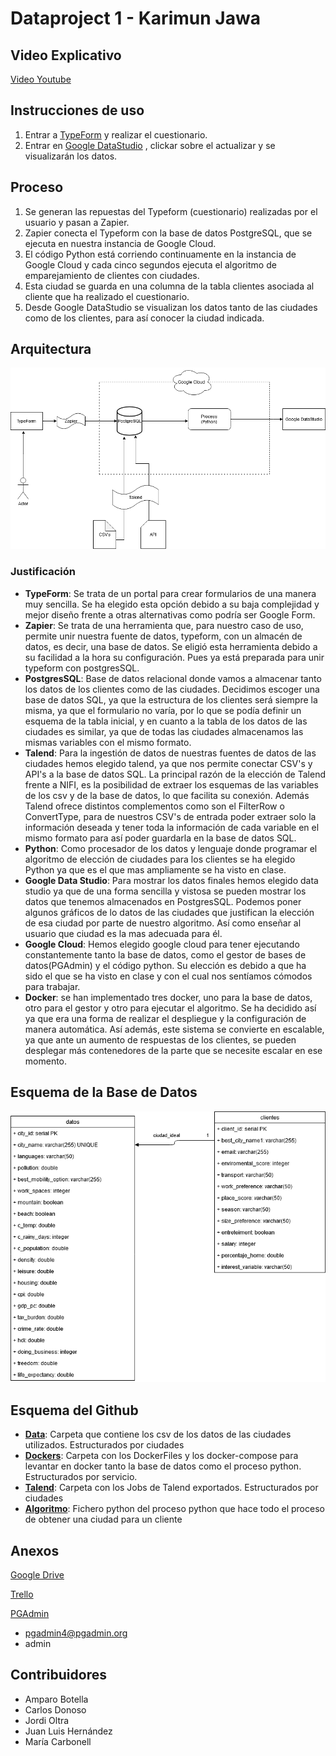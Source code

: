 # Dataproject 1 - Karimun Jawa

## Video Explicativo

[Video Youtube](https://www.youtube.com/watch?v=c4Fv_oO_Vm4)

## Instrucciones de uso

1. Entrar a [TypeForm](https://juanluishg.typeform.com/to/kSAaM7eb) y realizar el cuestionario.
2. Entrar en [Google DataStudio](https://datastudio.google.com/reporting/d382cf32-f13f-4782-8f74-b7816a95beca) , clickar sobre el actualizar y se visualizarán los datos.


## Proceso

1. Se generan las repuestas del Typeform (cuestionario) realizadas por el usuario y pasan a Zapier.
2. Zapier conecta el Typeform con la base de datos PostgreSQL, que se ejecuta en nuestra instancia de Google Cloud.
3. El código Python está corriendo continuamente en la instancia de Google Cloud y cada cinco segundos ejecuta el algoritmo de emparejamiento de clientes con ciudades.
4. Esta ciudad se guarda en una columna de la tabla clientes asociada al cliente que ha realizado el cuestionario.
5. Desde Google DataStudio se visualizan los datos tanto de las ciudades como de los clientes, para así conocer la ciudad indicada.



## Arquitectura

<img src="https://raw.githubusercontent.com/juanluishg/dataproject1/main/Arquitectura.png"/>

### Justificación 

- **TypeForm**: Se trata de un portal para crear formularios de una manera muy sencilla. Se ha elegido esta opción debido a su baja complejidad y mejor diseño frente a otras alternativas como podría ser Google Form.
- **Zapier**: Se trata de una herramienta que, para nuestro caso de uso, permite unir nuestra fuente de datos, typeform, con un almacén de datos, es decir, una base de datos. Se eligió esta herramienta debido a su facilidad a la hora su configuración. Pues ya está preparada para unir typeform con postgresSQL.
- **PostgresSQL**: Base de datos relacional donde vamos a almacenar tanto los datos de los clientes como de las ciudades. Decidimos escoger una base de datos SQL, ya que la estructura de los clientes será siempre la misma, ya que el formulario no varía, por lo que se podía definir un esquema de la tabla inicial, y en cuanto a la tabla de los datos de las ciudades es similar, ya que de todas las ciudades almacenamos las mismas variables con el mismo formato.
- **Talend**: Para la ingestión de datos de nuestras fuentes de datos de las ciudades hemos elegido talend, ya que nos permite conectar CSV's y API's a la base de datos SQL. La principal razón de la elección de Talend frente a NIFI, es la posibilidad de extraer los esquemas de las variables de los csv y de la base de datos, lo que facilita su conexión. Además Talend ofrece distintos complementos como son el FilterRow o ConvertType, para de nuestros CSV's de entrada poder extraer solo la información deseada y tener toda la información de cada variable en el mismo formato para así poder guardarla en la base de datos SQL.
- **Python**: Como procesador de los datos y lenguaje donde programar el algoritmo de elección de ciudades para los clientes se ha elegido Python ya que es el que mas ampliamente se ha visto en clase.
- **Google Data Studio**:  Para mostrar los datos finales hemos elegido data studio ya que de una forma sencilla y vistosa se pueden mostrar los datos que tenemos almacenados en PostgresSQL. Podemos poner algunos gráficos de lo datos de las ciudades que justifican la elección de esa ciudad por parte de nuestro algoritmo. Así como enseñar al usuario que ciudad es la mas adecuada para él.
- **Google Cloud**: Hemos elegido google cloud para tener ejecutando constantemente tanto la base de datos, como el gestor de bases de datos(PGAdmin) y el código python. Su elección es debido a que ha sido el que se ha visto en clase y con el cual nos sentíamos cómodos para trabajar.
- **Docker**: se han implementado tres docker, uno para la base de datos, otro para el gestor y otro para ejecutar el algoritmo. Se ha decidido así ya que era una forma de realizar el despliegue y la configuración de manera automática. Así además, este sistema se convierte en escalable, ya que ante un aumento de respuestas de los clientes, se pueden desplegar más contenedores de la parte que se necesite escalar en ese momento.

## Esquema de la Base de Datos

<img src="https://raw.githubusercontent.com/juanluishg/dataproject1/main/Esquema_Datos.png"/>

## Esquema del Github
- [**Data**](https://github.com/juanluishg/dataproject1/tree/main/Data): Carpeta que contiene los csv de los datos de las ciudades utilizados. Estructurados por ciudades
- [**Dockers**](https://github.com/juanluishg/dataproject1/tree/main/Dockers): Carpeta con los DockerFiles y los docker-compose para levantar en docker tanto la base de datos como el proceso python. Estructurados por servicio.
- [**Talend**](https://github.com/juanluishg/dataproject1/tree/main/Talend): Carpeta con los Jobs de Talend exportados. Estructurados por ciudades
- [**Algoritmo**](https://github.com/juanluishg/dataproject1/blob/main/analisis.py): Fichero python del proceso python que hace todo el proceso de obtener una ciudad para un cliente

## Anexos

[Google Drive](https://drive.google.com/drive/folders/15XZbsJrT2wsCwGE83Unb_iOQQy_V-x1O?usp=sharing)

[Trello](https://trello.com/b/sGpuxclx/dataproject1)

[PGAdmin](http://34.78.89.69:5050)
  - pgadmin4@pgadmin.org
  - admin

## Contribuidores
- Amparo Botella
- Carlos Donoso
- Jordi Oltra
- Juan Luis Hernández
- María Carbonell
